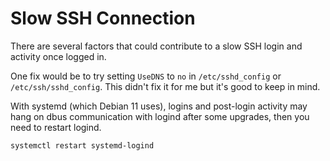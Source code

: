 # Slow SSH Connection

There are several factors that could contribute to a slow SSH login and activity once logged in.

One fix would be to try setting `UseDNS` to `no` in `/etc/sshd_config` or `/etc/ssh/sshd_config`. This didn't fix it for me but it's good to keep in mind.

With systemd (which Debian 11 uses), logins and post-login activity may hang on dbus communication with logind after some upgrades, then you need to restart logind.

`systemctl restart systemd-logind`

